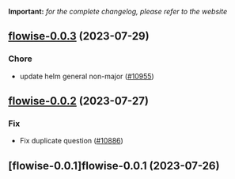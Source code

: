 **Important:**
*for the complete changelog, please refer to the website*




## [flowise-0.0.3](https://github.com/truecharts/charts/compare/flowise-0.0.2...flowise-0.0.3) (2023-07-29)

### Chore

- update helm general non-major ([#10955](https://github.com/truecharts/charts/issues/10955))
  
  


## [flowise-0.0.2](https://github.com/truecharts/charts/compare/flowise-0.0.1...flowise-0.0.2) (2023-07-27)

### Fix

- Fix duplicate question ([#10886](https://github.com/truecharts/charts/issues/10886))
  
  


## [flowise-0.0.1]flowise-0.0.1 (2023-07-26)

